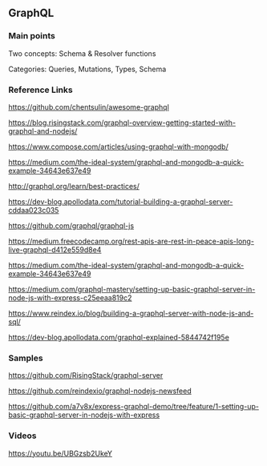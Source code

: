 ## GraphQL

### Main points

Two concepts: Schema & Resolver functions

Categories: Queries, Mutations, Types, Schema

### Reference Links

https://github.com/chentsulin/awesome-graphql

https://blog.risingstack.com/graphql-overview-getting-started-with-graphql-and-nodejs/

https://www.compose.com/articles/using-graphql-with-mongodb/

https://medium.com/the-ideal-system/graphql-and-mongodb-a-quick-example-34643e637e49

http://graphql.org/learn/best-practices/

https://dev-blog.apollodata.com/tutorial-building-a-graphql-server-cddaa023c035

https://github.com/graphql/graphql-js

https://medium.freecodecamp.org/rest-apis-are-rest-in-peace-apis-long-live-graphql-d412e559d8e4

https://medium.com/the-ideal-system/graphql-and-mongodb-a-quick-example-34643e637e49

https://medium.com/graphql-mastery/setting-up-basic-graphql-server-in-node-js-with-express-c25eeaa819c2

https://www.reindex.io/blog/building-a-graphql-server-with-node-js-and-sql/

https://dev-blog.apollodata.com/graphql-explained-5844742f195e

### Samples

https://github.com/RisingStack/graphql-server

https://github.com/reindexio/graphql-nodejs-newsfeed

https://github.com/a7v8x/express-graphql-demo/tree/feature/1-setting-up-basic-graphql-server-in-nodejs-with-express

### Videos

https://youtu.be/UBGzsb2UkeY